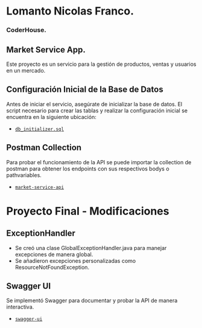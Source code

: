 # Lomanto Nicolas Franco.
### CoderHouse.

## Market Service App.

Este proyecto es un servicio para la gestión de productos, ventas y usuarios en un mercado.

## Configuración Inicial de la Base de Datos

Antes de iniciar el servicio, asegúrate de inicializar la base de datos. El script necesario para crear las tablas y realizar la configuración inicial se encuentra en la siguiente ubicación:

- [`db_initializer.sql`](src/main/java/com/nqlo/ch/mkt/service/scripts/db_initializer.sql)

## Postman Collection

Para probar el funcionamiento de la API se puede importar la collection de postman para obtener los endpoints con sus respectivos bodys o pathvariables. 

- [`market-service-api`](src/main/java/com/nqlo/ch/mkt/resorces/market-service-api.postman_collection.json)


# Proyecto Final - Modificaciones

## ExceptionHandler
- Se creó una clase GlobalExceptionHandler.java para manejar excepciones de manera global.
- Se añadieron excepciones personalizadas como ResourceNotFoundException.

## Swagger UI

Se implementó Swagger para documentar y probar la API de manera interactiva.

- [`swagger-ui`](http://localhost:8080/swagger-ui.html)
